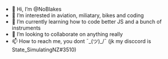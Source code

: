 - 👋 Hi, I’m @NoBlakes
- 👀 I’m interested in aviation, miliatary, bikes and coding
- 🌱 I’m currently learning how to code better JS and a bunch of instruments
- 💞️ I’m looking to collaborate on anything really
- 📫 How to reach me, you dont ¯\_(ツ)_/¯ (jk my disccord is State_SimulatingNZ#3510)

<!---
NoBlakes/NoBlakes is a ✨ special ✨ repository because its `README.md` (this file) appears on your GitHub profile.
You can click the Preview link to take a look at your changes.
--->
